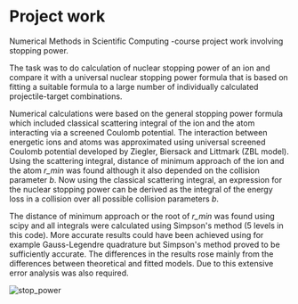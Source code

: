 # Project work
 Numerical Methods in Scientific Computing -course project work involving stopping power.

 The task was to do calculation of nuclear stopping power of an ion and compare it with a universal nuclear stopping power formula that is based on fitting a suitable formula to a large number of individually calculated projectile-target combinations. 

 Numerical calculations were based on the general stopping power formula which included classical scattering integral of the ion and the atom interacting via a screened Coulomb potential. The interaction between energetic ions and atoms was approximated using universal screened Coulomb potential developed by Ziegler, Biersack and Littmark (ZBL model). Using the scattering integral, distance of minimum approach of the ion and the atom _r_min_ was found although it also depended on the collision parameter _b_. 
 Now using the classical scattering integral, an expression for the nuclear stopping power can be derived as the integral of the energy loss in a collision over all possible collision 
 parameters _b_.

 The distance of minimum approach or the root of _r_min_ was found using scipy and all integrals were calculated using Simpson's method (5 levels in this code). More accurate results could have been achieved using for example Gauss-Legendre quadrature but Simpson's method proved to be sufficiently accurate. The differences in the results rose mainly from the differences between theoretical and fitted models. Due to this extensive error analysis was also required.


![stop_power](https://github.com/nikokurki/com_mat_project/assets/101094386/130ae14c-4136-4317-b7ed-0556e2802827)
